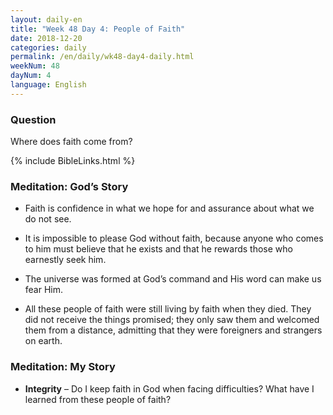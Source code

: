 ```yaml
---
layout: daily-en
title: "Week 48 Day 4: People of Faith"
date: 2018-12-20 
categories: daily
permalink: /en/daily/wk48-day4-daily.html
weekNum: 48
dayNum: 4
language: English
---
```


### Question     
Where does faith come from?

{% include BibleLinks.html %} 

### Meditation: God’s Story   
+ Faith is confidence in what we hope for and assurance about what we do not see. 

+ It is impossible to please God without faith, because anyone who comes to him must believe that he exists and that he rewards those who earnestly seek him. 

+ The universe was formed at God’s command and His word can make us fear Him. 

+ All these people of faith were still living by faith when they died. They did not receive the things promised; they only saw them and welcomed them from a distance, admitting that they were foreigners and strangers on earth. 

### Meditation: My Story   
+ **Integrity** – Do I keep faith in God when facing difficulties? What have I learned from these people of faith? 
